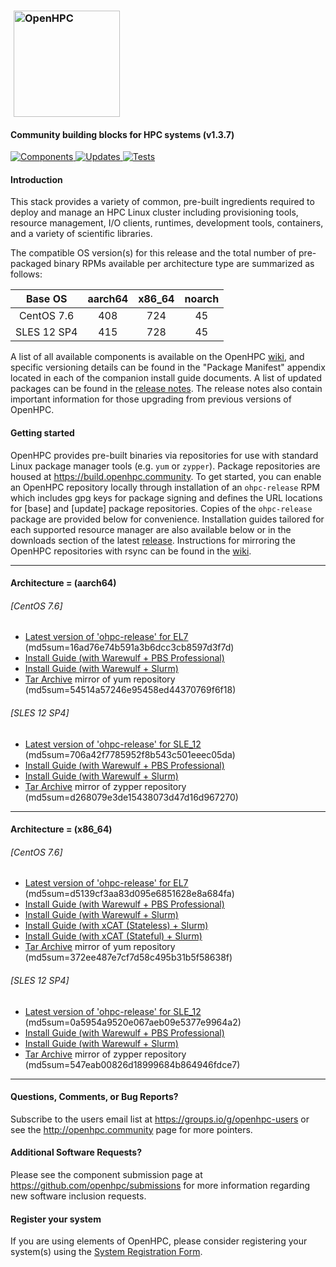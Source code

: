 ### <img src="https://github.com/openhpc/ohpc/blob/master/docs/recipes/install/common/figures/ohpc_logo.png" width="170" valign="middle" hspace="5" alt="OpenHPC"/>

#### Community building blocks for HPC systems (v1.3.7)

[![Components](https://img.shields.io/badge/components%20available-88-green.svg) ](https://github.com/openhpc/ohpc/wiki/Component-List-v1.3.7)
[![Updates](https://img.shields.io/badge/updates-43%25-lightgrey.svg) ](https://github.com/openhpc/ohpc/releases/tag/v1.3.7.GA)
[![Tests](https://img.shields.io/badge/test%20coverage-%20%20%20-brightgreen.svg) ](http://test.openhpc.community:8080/job/1.3.x/view/1.3.7/)


#### Introduction

This stack provides a variety of common, pre-built ingredients required to
deploy and manage an HPC Linux cluster including provisioning tools, resource
management, I/O clients, runtimes, development tools, containers, and a variety of
scientific libraries.

The compatible OS version(s) for this release and the total number of
pre-packaged binary RPMs available per architecture type are summarized as follows:

Base OS     | aarch64 | x86_64  | noarch
:---:       | :---:   | :---:   | :---:
CentOS 7.6  | 408     | 724     | 45
SLES 12 SP4 | 415     | 728     | 45

A list of all available components is available on the OpenHPC
[wiki](https://github.com/openhpc/ohpc/wiki/Component-List-v1.3.7), and
specific versioning details can be found in the "Package Manifest" appendix
located in each of the companion install guide documents. A list of updated
packages can be found in the [release
notes](https://github.com/openhpc/ohpc/releases/tag/v1.3.7.GA). The release
notes also contain important information for those upgrading from previous
versions of OpenHPC.

#### Getting started

OpenHPC provides pre-built binaries via repositories for use with standard
Linux package manager tools (e.g. ```yum``` or ```zypper```). Package
repositories are housed at https://build.openhpc.community. To get started, you
can enable an OpenHPC repository locally through installation of an
```ohpc-release``` RPM which includes gpg keys for package signing and defines
the URL locations for [base] and [update] package repositories. Copies of the
```ohpc-release``` package are provided below for convenience. Installation guides 
tailored for each supported resource manager are also available below or in
the downloads section of the latest
[release](https://github.com/openhpc/ohpc/releases/tag/v1.3.7.GA). Instructions
for mirroring the OpenHPC repositories with rsync can be found in the
[wiki](https://github.com/openhpc/ohpc/wiki/Repository-Access-via-rsync).

---

#### Architecture = (aarch64)

###### [CentOS 7.6]
* [Latest version of 'ohpc-release' for EL7](https://github.com/openhpc/ohpc/releases/download/v1.3.GA/ohpc-release-1.3-1.el7.aarch64.rpm) (md5sum=16ad76e74b591a3b6dcc3cb8597d3f7d)
* [Install Guide (with Warewulf + PBS Professional)](https://github.com/openhpc/ohpc/releases/download/v1.3.7.GA/Install_guide-CentOS7-Warewulf-PBSPro-1.3.7-aarch64.pdf)
* [Install Guide (with Warewulf + Slurm)](https://github.com/openhpc/ohpc/releases/download/v1.3.7.GA/Install_guide-CentOS7-Warewulf-SLURM-1.3.7-aarch64.pdf)
* [Tar Archive](http://build.openhpc.community/dist/1.3.7/OpenHPC-1.3.7.CentOS_7.aarch64.tar) mirror of yum repository (md5sum=54514a57246e95458ed44370769f6f18)

###### [SLES 12 SP4]
* [Latest version of 'ohpc-release' for SLE_12](https://github.com/openhpc/ohpc/releases/download/v1.3.GA/ohpc-release-1.3-1.sle12.aarch64.rpm) (md5sum=706a42f7785952f8b543c501eeec05da)
* [Install Guide (with Warewulf + PBS Professional)](https://github.com/openhpc/ohpc/releases/download/v1.3.7.GA/Install_guide-SLE_12-Warewulf-PBSPro-1.3.7-aarch64.pdf)
* [Install Guide (with Warewulf + Slurm)](https://github.com/openhpc/ohpc/releases/download/v1.3.7.GA/Install_guide-SLE_12-Warewulf-SLURM-1.3.7-aarch64.pdf)
* [Tar Archive](http://build.openhpc.community/dist/1.3.7/OpenHPC-1.3.7.SLE_12.aarch64.tar) mirror of zypper repository (md5sum=d268079e3de15438073d47d16d967270)

---

#### Architecture = (x86_64)

###### [CentOS 7.6]
* [Latest version of 'ohpc-release' for EL7](https://github.com/openhpc/ohpc/releases/download/v1.3.GA/ohpc-release-1.3-1.el7.x86_64.rpm) (md5sum=d5139cf3aa83d095e6851628e8a684fa)
* [Install Guide (with Warewulf + PBS Professional)](https://github.com/openhpc/ohpc/releases/download/v1.3.7.GA/Install_guide-CentOS7-Warewulf-PBSPro-1.3.7-x86_64.pdf)
* [Install Guide (with Warewulf + Slurm)](https://github.com/openhpc/ohpc/releases/download/v1.3.7.GA/Install_guide-CentOS7-Warewulf-SLURM-1.3.7-x86_64.pdf)
* [Install Guide (with xCAT (Stateless) + Slurm)](https://github.com/openhpc/ohpc/releases/download/v1.3.7.GA/Install_guide-CentOS7-xCAT-Stateless-SLURM-1.3.7-x86_64.pdf)
* [Install Guide (with xCAT (Stateful) + Slurm)](https://github.com/openhpc/ohpc/releases/download/v1.3.7.GA/Install_guide-CentOS7-xCAT-Stateful-SLURM-1.3.7-x86_64.pdf)
* [Tar Archive](http://build.openhpc.community/dist/1.3.7/OpenHPC-1.3.7.CentOS_7.x86_64.tar) mirror of yum repository (md5sum=372ee487e7cf7d58c495b31b5f58638f)

###### [SLES 12 SP4]
* [Latest version of 'ohpc-release' for SLE_12](https://github.com/openhpc/ohpc/releases/download/v1.3.GA/ohpc-release-1.3-1.sle12.x86_64.rpm) (md5sum=0a5954a9520e067aeb09e5377e9964a2)
* [Install Guide (with Warewulf + PBS Professional)](https://github.com/openhpc/ohpc/releases/download/v1.3.7.GA/Install_guide-SLE_12-Warewulf-PBSPro-1.3.7-x86_64.pdf)
* [Install Guide (with Warewulf + Slurm)](https://github.com/openhpc/ohpc/releases/download/v1.3.7.GA/Install_guide-SLE_12-Warewulf-SLURM-1.3.7-x86_64.pdf)
* [Tar Archive](http://build.openhpc.community/dist/1.3.7/OpenHPC-1.3.7.SLE_12.x86_64.tar) mirror of zypper repository (md5sum=547eab00826d18999684b864946fdce7)

---

#### Questions, Comments, or Bug Reports?

Subscribe to the users email list at https://groups.io/g/openhpc-users or see
the http://openhpc.community page for more pointers.

#### Additional Software Requests?

Please see the component submission page at
https://github.com/openhpc/submissions for more information regarding new
software inclusion requests.

#### Register your system

If you are using elements of OpenHPC, please consider registering your
system(s) using the [System Registration
Form](https://drive.google.com/open?id=1KvFM5DONJigVhOlmDpafNTDDRNTYVdolaYYzfrHkOWI).


